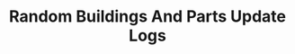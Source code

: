 ---
permalink: /Update-Logs
title: "Random Buildings And Parts Update Logs"
layout: categories
only_list_update_logs: true
author_profile: false
categories:
  - Update Logs
redirect_from:
  - /update-Logs
  - /Update-logs
  - /update-logs
  - /Update-Logs/
  - /update-Logs/
  - /Update-logs/
  - /update-logs/
  - /Updates
  - /updates
  - /Updates/
  - /updates/
---